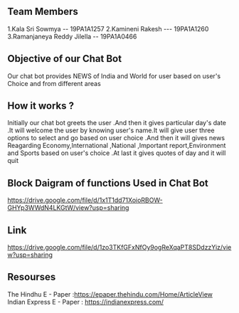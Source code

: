 ## Team Members
1.Kala Sri Sowmya -- 19PA1A1257
2.Kamineni Rakesh --- 19PA1A1260
3.Ramanjaneya Reddy Jilella -- 19PA1A0466

## Objective of our Chat Bot 
Our chat bot provides  NEWS of India and World for user based on user's Choice and from different areas 
## How it works ? 
Initially our chat bot greets the user .And then it gives particular day's date .It will welcome the user by knowing user's name.It will give user three options to select and go based on user choice .And then it  will gives news Reagarding Economy,International ,National ,Important report,Environment and Sports based on user's choice .At last it gives quotes of day and it will quit

## Block Daigram of functions Used in Chat Bot
https://drive.google.com/file/d/1x1T1dd71XoioRBOW-GHYp3WWdN4LKGtW/view?usp=sharing

## Link 
https://drive.google.com/file/d/1zo3TKfGFxNfOy9ogReXqaPT8SDdzzYiz/view?usp=sharing
## Resourses
The Hindhu E - Paper  :https://epaper.thehindu.com/Home/ArticleView
Indian Express E - Paper : https://indianexpress.com/
